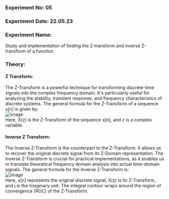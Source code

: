 ### Experiment No: 05
### Experiment Date: 22.05.23

### Experiment Name: 
Study and implementation of finding the Z-transform and inverse Z-transform of a function.

### Theory:

#### Z Transform:
The Z-Transform is a powerful technique for transforming discrete-time signals into the complex frequency domain. It's particularly useful for analyzing the stability, transient response, and frequency 
characteristics of discrete systems. The general formula for the Z-Transform of a sequence x[n] is given by:
<br>
![image](https://github.com/U-Zareen-010/RUET-ECE_4th-Year_1810010/assets/89699527/ecb4c25e-4617-43c6-ab4b-e17d0f4c81b6) <br>
Here, X(z) is the Z-Transform of the sequence x[n], and z is a complex variable.

#### Inverse Z Transform:
The Inverse Z-Transform is the counterpart to the Z-Transform. It allows us to recover the original discrete signal from its Z-Domain representation. The Inverse Z-Transform is crucial for practical implementations, as it enables us to translate theoretical frequency domain analysis into actual time-domain signals. The general formula for the Inverse Z-Transform is:
<br>
![image](https://github.com/U-Zareen-010/RUET-ECE_4th-Year_1810010/assets/89699527/d9ef0a6a-57e1-451f-b8fd-dfc608535f5c) <br>
Here, x[n] represents the original discrete signal, X(z) is its Z-Transform, and j is the imaginary unit. The integral contour wraps around the region of convergence (ROC) of the Z-Transform.
